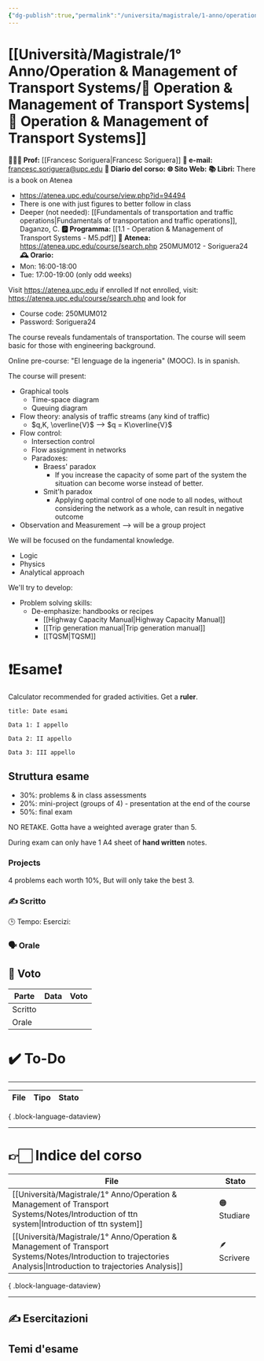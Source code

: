 ```yaml
---
{"dg-publish":true,"permalink":"/universita/magistrale/1-anno/operation-and-management-of-transport-systems/operation-and-management-of-transport-systems/","tags":["UNI"]}
---
```


# [[Università/Magistrale/1° Anno/Operation & Management of Transport Systems/🚦 Operation & Management of Transport Systems\|🚦 Operation & Management of Transport Systems]]


**🧑🏻‍🏫 Prof:** [[Francesc Soriguera\|Francesc Soriguera]]
**📧 e-mail:** francesc.soriguera@upc.edu
**📔 Diario del corso:** 
**🌐 Sito Web:** 
**📚 Libri:** There is a book on Atenea
- https://atenea.upc.edu/course/view.php?id=94494
- There is one with just figures to better follow in class
- Deeper (not needed): [[Fundamentals of transportation and traffic operations\|Fundamentals of transportation and traffic operations]], Daganzo, C.
**🅿️ Programma:** [[1.1 - Operation & Management of Transport Systems - M5.pdf]]
**🔑 Atenea:** https://atenea.upc.edu/course/search.php 250MUM012 - Soriguera24
**🕰 Orario:**
- Mon: 16:00-18:00
- Tue: 17:00-19:00 (only odd weeks)

Visit https://atenea.upc.edu if enrolled
If not enrolled, visit: https://atenea.upc.edu/course/search.php and look for
- Course code: 250MUM012
- Password: Soriguera24

The course reveals fundamentals of transportation. The course will seem basic for those with engineering background.

Online pre-course: "El lenguage de la ingeneria" (MOOC). Is in spanish.

The course will present: 
- Graphical tools
	- Time-space diagram
	- Queuing diagram
- Flow theory: analysis of traffic streams (any kind of traffic)
	- $q,K, \overline{V}$ --> $q = K\overline{V}$
- Flow control:
	- Intersection control
	- Flow assignment in networks
	- Paradoxes:
		- Braess' paradox
			- If you increase the capacity of some part of the system the situation can become worse instead of better. 
		- Smit'h paradox
			- Applying optimal control of one node to all nodes, without considering the network as a whole, can result in negative outcome
- Observation and Measurement --> will be a group project

We will be focused on the fundamental knowledge.
- Logic
- Physics
- Analytical approach

We'll try to develop:
- Problem solving skills:
	- De-emphasize: handbooks or recipes
		- [[Highway Capacity Manual\|Highway Capacity Manual]]
		- [[Trip generation manual\|Trip generation manual]]
		- [[TQSM\|TQSM]] 



# ❗️Esame❗️

Calculator recommended for graded activities. Get a **ruler**.

```ad-attention
title: Date esami

Data 1: I appello

Data 2: II appello

Data 3: III appello

```

## Struttura esame

- 30%: problems & in class assessments
- 20%: mini-project (groups of 4) - presentation at the end of the course
- 50%: final exam

NO RETAKE. Gotta have a weighted average grater than 5. 

During exam can only have 1 A4 sheet of **hand written** notes.

### Projects

4 problems each worth 10%, But will only take the best 3.


### ✍️ Scritto


🕒 Tempo:
Esercizi: 


### 🗣 Orale 



## 💯 Voto
| Parte       | Data           | Voto |
| ----------- | -------------- | ---- |
| Scritto |  |  |
| Orale       |  |     |


# ✔️ To-Do


___


| File | Tipo | Stato |
| ---- | ---- | ----- |

{ .block-language-dataview}


___

# 👉🏻 Indice del corso



| File                                                                                                                                                                | Stato       |
| ------------------------------------------------------------------------------------------------------------------------------------------------------------------- | ----------- |
| [[Università/Magistrale/1° Anno/Operation & Management of Transport Systems/Notes/Introduction of ttn system\|Introduction of ttn system]]                       | 🟠 Studiare |
| [[Università/Magistrale/1° Anno/Operation & Management of Transport Systems/Notes/Introduction to trajectories Analysis\|Introduction to trajectories Analysis]] | 🪶 Scrivere |

{ .block-language-dataview}



___


## ✍️ Esercitazioni


## Temi d'esame


